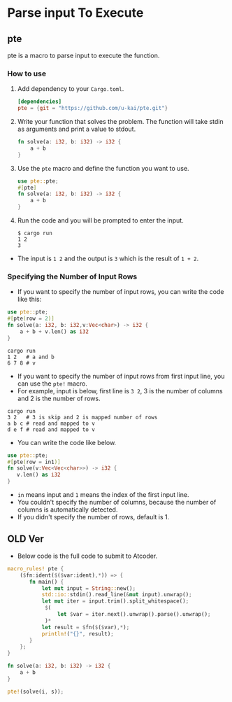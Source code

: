 # Parse input To Execute

## pte

pte is a macro to parse input to execute the function.

### How to use

1. Add dependency to your `Cargo.toml`.

   ```toml
   [dependencies]
   pte = {git = "https://github.com/u-kai/pte.git"}
   ```

1. Write your function that solves the problem. The function will take stdin as arguments and print a value to stdout.

   ```rust
   fn solve(a: i32, b: i32) -> i32 {
       a + b
   }
   ```

1. Use the `pte` macro and define the function you want to use.

   ```rust
   use pte::pte;
   #[pte]
   fn solve(a: i32, b: i32) -> i32 {
       a + b
   }
   ```

1. Run the code and you will be prompted to enter the input.

   ```shell
   $ cargo run
   1 2
   3
   ```

- The input is `1 2` and the output is `3` which is the result of `1 + 2`.

### Specifying the Number of Input Rows

- If you want to specify the number of input rows, you can write the code like this:

```rust
use pte::pte;
#[pte(row = 2)]
fn solve(a: i32, b: i32,v:Vec<char>) -> i32 {
    a + b + v.len() as i32
}
```

```shell
cargo run
1 2   # a and b
6 7 8 # v
```

- If you want to specify the number of input rows from first input line, you can use the `pte!` macro.
- For example, input is below, first line is `3 2`, 3 is the number of columns and 2 is the number of rows.

```shell
cargo run
3 2   # 3 is skip and 2 is mapped number of rows
a b c # read and mapped to v
d e f # read and mapped to v
```

- You can write the code like below.

```rust
use pte::pte;
#[pte(row = in1)]
fn solve(v:Vec<Vec<char>>) -> i32 {
   v.len() as i32
}
```

- `in` means input and `1` means the index of the first input line.
- You couldn't specify the number of columns, because the number of columns is automatically detected.
- If you didn't specify the number of rows, default is 1.

## OLD Ver

- Below code is the full code to submit to Atcoder.

```rust
macro_rules! pte {
    ($fn:ident($($var:ident),*)) => {
       fn main() {
           let mut input = String::new();
           std::io::stdin().read_line(&mut input).unwrap();
           let mut iter = input.trim().split_whitespace();
            $(
                let $var = iter.next().unwrap().parse().unwrap();
            )*
           let result = $fn($($var),*);
           println!("{}", result);
       }
    };
}

fn solve(a: i32, b: i32) -> i32 {
    a + b
}

pte!(solve(i, s));
```
